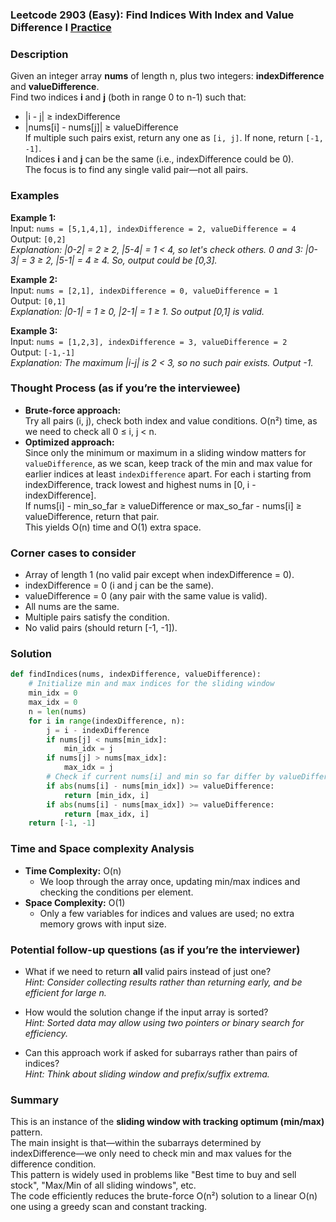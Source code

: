 ### Leetcode 2903 (Easy): Find Indices With Index and Value Difference I [Practice](https://leetcode.com/problems/find-indices-with-index-and-value-difference-i)

### Description  
Given an integer array **nums** of length n, plus two integers: **indexDifference** and **valueDifference**.  
Find two indices **i** and **j** (both in range 0 to n-1) such that:
- |i - j| ≥ indexDifference
- |nums[i] - nums[j]| ≥ valueDifference  
If multiple such pairs exist, return any one as `[i, j]`. If none, return `[-1, -1]`.  
Indices **i** and **j** can be the same (i.e., indexDifference could be 0).  
The focus is to find any single valid pair—not all pairs.

### Examples  

**Example 1:**  
Input: `nums = [5,1,4,1], indexDifference = 2, valueDifference = 4`  
Output: `[0,2]`  
*Explanation: |0-2| = 2 ≥ 2, |5-4| = 1 < 4, so let's check others. 0 and 3: |0-3| = 3 ≥ 2, |5-1| = 4 ≥ 4. So, output could be [0,3].*

**Example 2:**  
Input: `nums = [2,1], indexDifference = 0, valueDifference = 1`  
Output: `[0,1]`  
*Explanation: |0-1| = 1 ≥ 0, |2-1| = 1 ≥ 1. So output [0,1] is valid.*

**Example 3:**  
Input: `nums = [1,2,3], indexDifference = 3, valueDifference = 2`  
Output: `[-1,-1]`  
*Explanation: The maximum |i-j| is 2 < 3, so no such pair exists. Output -1.*

### Thought Process (as if you’re the interviewee)  
- **Brute-force approach:**  
  Try all pairs (i, j), check both index and value conditions. O(n²) time, as we need to check all 0 ≤ i, j < n.
- **Optimized approach:**  
  Since only the minimum or maximum in a sliding window matters for `valueDifference`, as we scan, keep track of the min and max value for earlier indices at least `indexDifference` apart.
  For each i starting from indexDifference, track lowest and highest nums in [0, i - indexDifference].  
  If nums[i] - min_so_far ≥ valueDifference or max_so_far - nums[i] ≥ valueDifference, return that pair.  
  This yields O(n) time and O(1) extra space.

### Corner cases to consider  
- Array of length 1 (no valid pair except when indexDifference = 0).
- indexDifference = 0 (i and j can be the same).
- valueDifference = 0 (any pair with the same value is valid).
- All nums are the same.
- Multiple pairs satisfy the condition.
- No valid pairs (should return [-1, -1]).

### Solution

```python
def findIndices(nums, indexDifference, valueDifference):
    # Initialize min and max indices for the sliding window
    min_idx = 0
    max_idx = 0
    n = len(nums)
    for i in range(indexDifference, n):
        j = i - indexDifference
        if nums[j] < nums[min_idx]:
            min_idx = j
        if nums[j] > nums[max_idx]:
            max_idx = j
        # Check if current nums[i] and min so far differ by valueDifference
        if abs(nums[i] - nums[min_idx]) >= valueDifference:
            return [min_idx, i]
        if abs(nums[i] - nums[max_idx]) >= valueDifference:
            return [max_idx, i]
    return [-1, -1]
```

### Time and Space complexity Analysis  

- **Time Complexity:** O(n)
    - We loop through the array once, updating min/max indices and checking the conditions per element.
- **Space Complexity:** O(1)
    - Only a few variables for indices and values are used; no extra memory grows with input size.

### Potential follow-up questions (as if you’re the interviewer)  

- What if we need to return **all** valid pairs instead of just one?  
  *Hint: Consider collecting results rather than returning early, and be efficient for large n.*

- How would the solution change if the input array is sorted?  
  *Hint: Sorted data may allow using two pointers or binary search for efficiency.*

- Can this approach work if asked for subarrays rather than pairs of indices?  
  *Hint: Think about sliding window and prefix/suffix extrema.*

### Summary
This is an instance of the **sliding window with tracking optimum (min/max)** pattern.  
The main insight is that—within the subarrays determined by indexDifference—we only need to check min and max values for the difference condition.  
This pattern is widely used in problems like "Best time to buy and sell stock", "Max/Min of all sliding windows", etc.  
The code efficiently reduces the brute-force O(n²) solution to a linear O(n) one using a greedy scan and constant tracking.